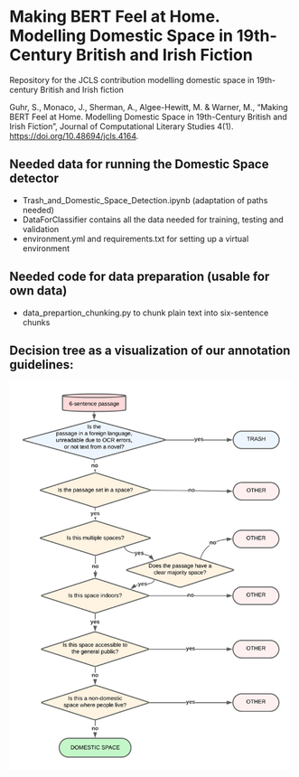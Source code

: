 # Making BERT Feel at Home. Modelling Domestic Space in 19th-Century British and Irish Fiction
Repository for the JCLS contribution modelling domestic space in 19th-century British and Irish fiction

Guhr, S., Monaco, J., Sherman, A., Algee-Hewitt, M. & Warner, M., “Making BERT Feel at Home. Modelling Domestic Space in 19th-Century British and Irish Fiction”, Journal of Computational Literary Studies 4(1). https://doi.org/10.48694/jcls.4164.

## Needed data for running the Domestic Space detector 

- Trash_and_Domestic_Space_Detection.ipynb (adaptation of paths needed)
- DataForClassifier contains all the data needed for training, testing and validation
- environment.yml and requirements.txt for setting up a virtual environment

## Needed code for data preparation (usable for own data)
- data_prepartion_chunking.py to chunk plain text into six-sentence chunks

## Decision tree as a visualization of our annotation guidelines:
<img src="Annotation_Decision_Tree.png" alt="Annotation_Decision_Tree" style="width:500px;"/>
